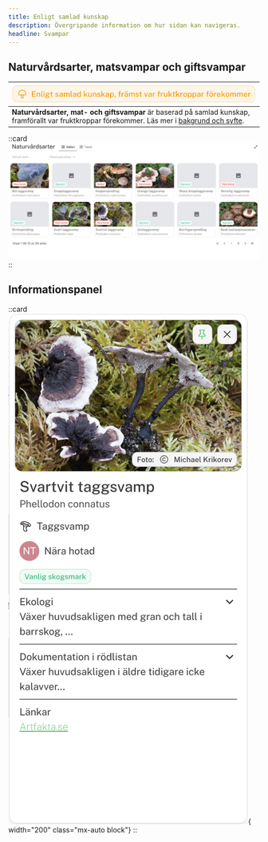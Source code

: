 ```yaml
---
title: Enligt samlad kunskap
description: Övergripande information om hur sidan kan navigeras. 
headline: Svampar
---
```

## Naturvårdsarter, matsvampar och giftsvampar

| ![Samlad Kunskap](/images/dokumentation/EnligtSamlad.png) |
|---|
| **Naturvårdsarter, mat- och giftsvampar** är baserad på samlad kunskap, framförallt var fruktkroppar förekommer. Läs mer i [bakgrund och syfte](/info/#svampkunskap-baserat-p%C3%A5-fruktkroppar). |

::card 
![Naturvård grid](/images/dokumentation/redlistedgrid.png)
::

## Informationspanel
::card 
![Sido panel](/images/dokumentation/sidepanel.png){ width="200" class="mx-auto block"}
::